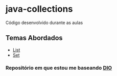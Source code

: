 # java-collections

Código desenvolvido durante as aulas


## Temas Abordados

+ [List](src/lista/Readme.md)
+ [Set](src/set)



### Repositório em que estou me baseando [DIO](https://github.com/cami-la/collections-java-api-2023/tree/master/src/main/java/list)

